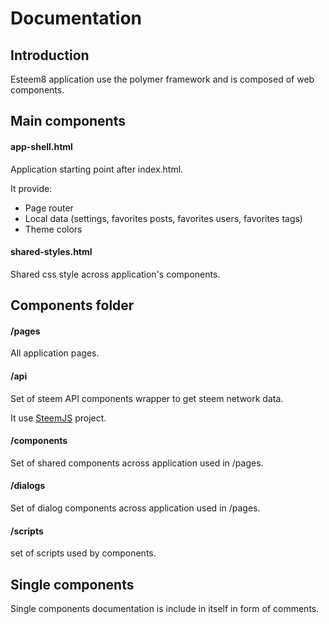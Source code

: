 # Documentation

## Introduction
Esteem8 application use the polymer framework and is composed of web components.


## Main components

#### app-shell.html
Application starting point after index.html.

It provide:
* Page router
* Local data (settings, favorites posts, favorites users, favorites tags)
* Theme colors

#### shared-styles.html
Shared css style across application's components.

## Components folder

#### /pages
All application pages.

#### /api
Set of steem API components wrapper to get steem network data.

It use [SteemJS](https://github.com/adcpm/steem) project.

#### /components
Set of shared components across application used in /pages.

#### /dialogs
Set of dialog components across application used in /pages.

#### /scripts
set of scripts used by components.

## Single components
Single components documentation is include in itself in form of comments.
